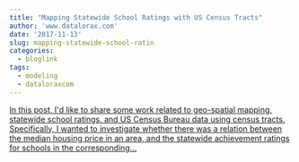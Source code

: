 ```yaml
---
title: "Mapping Statewide School Ratings with US Census Tracts"
author: 'www.datalorax.com'
date: '2017-11-13'
slug: mapping-statewide-school-ratin
categories:
  - bloglink
tags:
  - modeling
  - dataloraxcom
---
```


[In this post, I'd like to share some work related to geo-spatial mapping, statewide school ratings, and US Census Bureau data using census tracts. Specifically, I wanted to investigate whether there was a relation between the median housing price in an area, and the statewide achievement ratings for schools in the corresponding...<click to read more>](http://www.dandersondata.com/post/mapping-statewide-school-ratings-with-us-census-tracts/)

